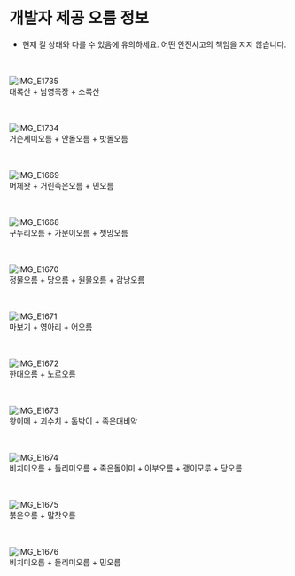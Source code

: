 # 개발자 제공 오름 정보

* 현재 길 상태와 다를 수 있음에 유의하세요. 어떤 안전사고의 책임을 지지 않습니다.
<br><br><br>

![IMG_E1735](https://user-images.githubusercontent.com/28820470/201485416-02893e26-084d-4d11-904e-4c9dfb90d4f7.JPG)
<br>대록산 + 남영목장 + 소록산
<br><br><br>

![IMG_E1734](https://user-images.githubusercontent.com/28820470/201485149-aaceec55-3936-42ca-8c42-dd4547f51f7d.JPG)
<br>거슨세미오름 + 안돌오름 + 밧돌오름
<br><br><br>

![IMG_E1669](https://user-images.githubusercontent.com/28820470/182040307-5abf618e-bc6d-4343-aa87-a7c364791b80.JPG)
<br>머체왓 + 거린족은오름 + 민오름
<br><br><br>

![IMG_E1668](https://user-images.githubusercontent.com/28820470/182040218-9f615cd2-8878-4e6d-a43a-1854fb48b0b8.JPG)
<br>구두리오름 + 가문이오름 + 쳇망오름
<br><br><br>

![IMG_E1670](https://user-images.githubusercontent.com/28820470/182040611-b0958f63-82a6-4434-b0b5-6f78ecc6d836.JPG)
<br>정물오름 + 당오름 + 원물오름 + 감낭오름
<br><br><br>

![IMG_E1671](https://user-images.githubusercontent.com/28820470/182040675-8d7195ee-acdb-4da6-8a08-da330d0279c8.JPG)
<br>마보기 + 영아리 + 어오름
<br><br><br>

![IMG_E1672](https://user-images.githubusercontent.com/28820470/182040741-81da880d-675e-4cab-8f44-b4ecc6f927aa.JPG)
<br>한대오름 + 노로오름
<br><br><br>

![IMG_E1673](https://user-images.githubusercontent.com/28820470/182040762-df452163-45b7-429f-9174-1134b833f6cd.JPG)
<br>왕이메 + 괴수치 + 돔박이 + 족은대비악
<br><br><br>

![IMG_E1674](https://user-images.githubusercontent.com/28820470/182040894-12cae2bf-4387-41f6-b7a2-9c0e42f10512.JPG)
<br>비치미오름 + 돌리미오름 + 족은돌이미 + 아부오름 + 괭이모루 + 당오름
<br><br><br>

![IMG_E1675](https://user-images.githubusercontent.com/28820470/182041019-43788dc8-6056-4689-8559-35b8852e0835.JPG)
<br>붉은오름 + 말찻오름
<br><br><br>

![IMG_E1676](https://user-images.githubusercontent.com/28820470/182041051-bf9f1ed4-cbe3-4d56-b543-697d9cafcf7e.JPG)
<br>비치미오름 + 돌리미오름 + 민오름
